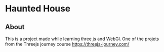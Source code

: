 # Haunted House

## About
This is a project made while learning three.js and WebGl. One of the projets from the Threejs journey course https://threejs-journey.com/
